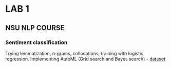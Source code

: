 # LAB 1
## NSU NLP COURSE
### Sentiment classification
Trying lemmatization, n-grams, collocations, training with logistic regression. Implementing AutoML (Grid search and Bayes search) - [dataset](https://www.kaggle.com/datasets/thorinhood/russian-twitter-sentiment) 

